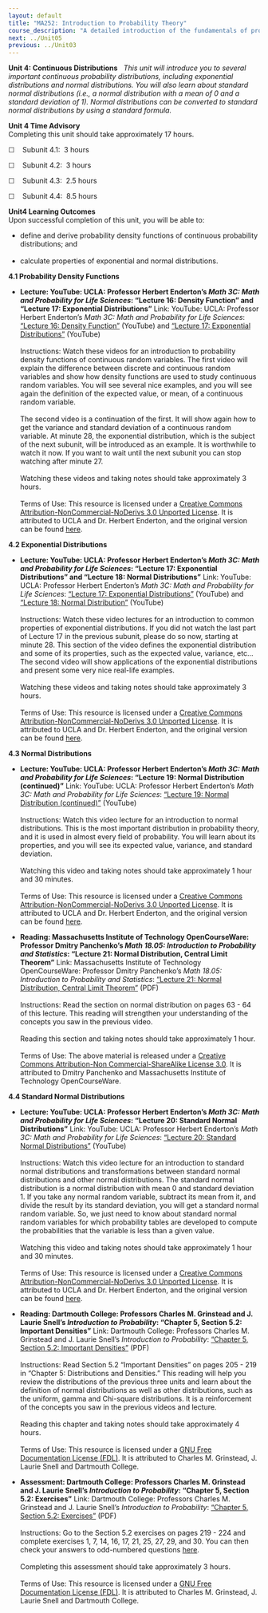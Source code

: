 ```yaml
---
layout: default
title: "MA252: Introduction to Probability Theory"
course_description: "A detailed introduction of the fundamentals of probability theory and random processes. Topics incldue sample size, random experiments, outcome spaces, discrete distribution, probability density function, expected values, and conditional probability."
next: ../Unit05
previous: ../Unit03
---
```

**Unit 4: Continuous Distributions** <span id="4"></span> 
*This unit will introduce you to several important continuous
probability distributions, including exponential distributions and
normal distributions. You will also learn about standard normal
distributions (i.e., a normal distribution with a mean of 0 and a
standard deviation of 1). Normal distributions can be converted to
standard normal distributions by using a standard formula.*

**Unit 4 Time Advisory**  
Completing this unit should take approximately 17 hours.  
  
 ☐    Subunit 4.1:  3 hours  
  
 ☐    Subunit 4.2:  3 hours  
  
 ☐    Subunit 4.3:  2.5 hours  
  
 ☐    Subunit 4.4:  8.5 hours

**Unit4 Learning Outcomes**  
Upon successful completion of this unit, you will be able to:
-   define and derive probability density functions of continuous
    probability distributions; and  
      
-   calculate properties of exponential and normal distributions.

**4.1 Probability Density Functions** <span id="4.1"></span> 
-   **Lecture: YouTube: UCLA: Professor Herbert Enderton’s *Math 3C:
    Math and Probability for Life Sciences*: “Lecture 16: Density
    Function” and “Lecture 17: Exponential Distributions”**
    Link: YouTube: UCLA: Professor Herbert Enderton’s *Math 3C: Math and
    Probability for Life Sciences*: [“Lecture 16: Density
    Function”](http://www.youtube.com/watch?v=4lB_bQ4Q244) (YouTube) and
    [“Lecture 17: Exponential
    Distributions”](http://www.youtube.com/watch?v=n5TG4a9cms8)
    (YouTube)  
        
     Instructions: Watch these videos for an introduction to probability
    density functions of continuous random variables. The first video
    will explain the difference between discrete and continuous random
    variables and show how density functions are used to study
    continuous random variables. You will see several nice examples, and
    you will see again the definition of the expected value, or mean, of
    a continuous random variable.  
        
     The second video is a continuation of the first. It will show again
    how to get the variance and standard deviation of a continuous
    random variable. At minute 28, the exponential distribution, which
    is the subject of the next subunit, will be introduced as an
    example. It is worthwhile to watch it now. If you want to wait until
    the next subunit you can stop watching after minute 27.  
        
     Watching these videos and taking notes should take approximately 3
    hours.  
        
     Terms of Use: This resource is licensed under a [Creative Commons
    Attribution-NonCommercial-NoDerivs 3.0 Unported
    License](http://creativecommons.org/licenses/by-nc-nd/3.0/). It is
    attributed to UCLA and Dr. Herbert Enderton, and the original
    version can be found
    [here](http://www.youtube.com/user/UCLACourses?feature=watch).

**4.2 Exponential Distributions** <span id="4.2"></span> 
-   **Lecture: YouTube: UCLA: Professor Herbert Enderton’s *Math 3C:
    Math and Probability for Life Sciences*: “Lecture 17: Exponential
    Distributions” and “Lecture 18: Normal Distributions”**
    Link: YouTube: UCLA: Professor Herbert Enderton’s *Math 3C: Math and
    Probability for Life Sciences*: [“Lecture 17: Exponential
    Distributions”](http://www.youtube.com/watch?v=n5TG4a9cms8)
    (YouTube) and [“Lecture 18: Normal
    Distribution”](http://www.youtube.com/watch?v=iRGQzp7VNHE)
    (YouTube)  
        
     Instructions: Watch these video lectures for an introduction to
    common properties of exponential distributions. If you did not watch
    the last part of Lecture 17 in the previous subunit, please do so
    now, starting at minute 28. This section of the video defines the
    exponential distribution and some of its properties, such as the
    expected value, variance, etc... The second video will show
    applications of the exponential distributions and present some very
    nice real-life examples.  
        
     Watching these videos and taking notes should take approximately 3
    hours.  
        
     Terms of Use: This resource is licensed under a [Creative Commons
    Attribution-NonCommercial-NoDerivs 3.0 Unported
    License](http://creativecommons.org/licenses/by-nc-nd/3.0/). It is
    attributed to UCLA and Dr. Herbert Enderton, and the original
    version can be found
    [here](http://www.youtube.com/user/UCLACourses?feature=watch).

**4.3 Normal Distributions** <span id="4.3"></span> 
-   **Lecture: YouTube: UCLA: Professor Herbert Enderton’s *Math 3C:
    Math and Probability for Life Sciences*: “Lecture 19: Normal
    Distribution (continued)”**
    Link: YouTube: UCLA: Professor Herbert Enderton’s *Math 3C: Math and
    Probability for Life Sciences*: [“Lecture 19: Normal Distribution
    (continued)”](http://www.youtube.com/watch?v=LddAkPVhgTY)
    (YouTube)  
        
     Instructions: Watch this video lecture for an introduction to
    normal distributions. This is the most important distribution in
    probability theory, and it is used in almost every field of
    probability. You will learn about its properties, and you will see
    its expected value, variance, and standard deviation.  
        
     Watching this video and taking notes should take approximately 1
    hour and 30 minutes.  
        
     Terms of Use: This resource is licensed under a [Creative Commons
    Attribution-NonCommercial-NoDerivs 3.0 Unported
    License](http://creativecommons.org/licenses/by-nc-nd/3.0/). It is
    attributed to UCLA and Dr. Herbert Enderton, and the original
    version can be found
    [here](http://www.youtube.com/user/UCLACourses?feature=watch).

-   **Reading: Massachusetts Institute of Technology OpenCourseWare:
    Professor Dmitry Panchenko’s *Math 18.05: Introduction to
    Probability and Statistics*: “Lecture 21: Normal Distribution,
    Central Limit Theorem”**
    Link: Massachusetts Institute of Technology OpenCourseWare:
    Professor Dmitry Panchenko’s *Math 18.05: Introduction to
    Probability and Statistics*: [“Lecture 21: Normal Distribution,
    Central Limit
    Theorem”](http://ocw.mit.edu/courses/mathematics/18-05-introduction-to-probability-and-statistics-spring-2005/lecture-notes/18_05_lec21.pdf)
    (PDF)  
        
     Instructions: Read the section on normal distribution on pages 63 -
    64 of this lecture. This reading will strengthen your understanding
    of the concepts you saw in the previous video.  
        
     Reading this section and taking notes should take approximately 1
    hour.  
        
     Terms of Use: The above material is released under a [Creative
    Commons Attribution-Non Commercial-ShareAlike License
    3.0](http://creativecommons.org/licenses/by-nc-sa/3.0/#_blank). It
    is attributed to Dmitry Panchenko and Massachusetts Institute of
    Technology OpenCourseWare.

**4.4 Standard Normal Distributions** <span id="4.4"></span> 
-   **Lecture: YouTube: UCLA: Professor Herbert Enderton’s *Math 3C:
    Math and Probability for Life Sciences*: “Lecture 20: Standard
    Normal Distributions”**
    Link: YouTube: UCLA: Professor Herbert Enderton’s *Math 3C: Math and
    Probability for Life Sciences*: [“Lecture 20: Standard Normal
    Distributions”](http://www.youtube.com/watch?v=jzUnSZz7PQo)
    (YouTube)  
        
     Instructions: Watch this video lecture for an introduction to
    standard normal distributions and transformations between standard
    normal distributions and other normal distributions. The standard
    normal distribution is a normal distribution with mean 0 and
    standard deviation 1. If you take any normal random variable,
    subtract its mean from it, and divide the result by its standard
    deviation, you will get a standard normal random variable. So, we
    just need to know about standard normal random variables for which
    probability tables are developed to compute the probabilities that
    the variable is less than a given value.  
        
     Watching this video and taking notes should take approximately 1
    hour and 30 minutes.  
        
     Terms of Use: This resource is licensed under a [Creative Commons
    Attribution-NonCommercial-NoDerivs 3.0 Unported
    License](http://creativecommons.org/licenses/by-nc-nd/3.0/). It is
    attributed to UCLA and Dr. Herbert Enderton, and the original
    version can be found
    [here](http://www.youtube.com/user/UCLACourses?feature=watch).

-   **Reading: Dartmouth College: Professors Charles M. Grinstead and J.
    Laurie Snell’s *Introduction to Probability*: “Chapter 5, Section
    5.2: Important Densities”**
    Link: Dartmouth College: Professors Charles M. Grinstead and J.
    Laurie Snell’s *Introduction to Probability*: [“Chapter 5, Section
    5.2: Important
    Densities”](http://www.dartmouth.edu/~chance/teaching_aids/books_articles/probability_book/amsbook.mac.pdf) (PDF)  
        
     Instructions: Read Section 5.2 “Important Densities” on pages 205 -
    219 in “Chapter 5: Distributions and Densities.” This reading will
    help you review the distributions of the previous three units and
    learn about the definition of normal distributions as well as other
    distributions, such as the uniform, gamma and Chi-square
    distributions. It is a reinforcement of the concepts you saw in the
    previous videos and lecture.  
        
     Reading this chapter and taking notes should take approximately 4
    hours.  
        
     Terms of Use: This resource is licensed under a [GNU Free
    Documentation License (FDL)](http://www.gnu.org/copyleft/fdl.html).
    It is attributed to Charles M. Grinstead, J. Laurie Snell and
    Dartmouth College.

-   **Assessment: Dartmouth College: Professors Charles M. Grinstead and
    J. Laurie Snell’s *Introduction to Probability*: “Chapter 5, Section
    5.2: Exercises”**
    Link: Dartmouth College: Professors Charles M. Grinstead and J.
    Laurie Snell’s *Introduction to Probability*: [“Chapter 5, Section
    5.2:
    Exercises”](http://www.dartmouth.edu/~chance/teaching_aids/books_articles/probability_book/amsbook.mac.pdf) (PDF)  
        
     Instructions: Go to the Section 5.2 exercises on pages 219 - 224
    and complete exercises 1, 7, 14, 16, 17, 21, 25, 27, 29, and 30. You
    can then check your answers to odd-numbered questions
    [here](http://www.math.hawaii.edu/~ralph/Classes/371/Answersodd-5-17-03.pdf).  
        
     Completing this assessment should take approximately 3 hours.  
        
     Terms of Use: This resource is licensed under a [GNU Free
    Documentation License (FDL)](http://www.gnu.org/copyleft/fdl.html).
    It is attributed to Charles M. Grinstead, J. Laurie Snell and
    Dartmouth College.


